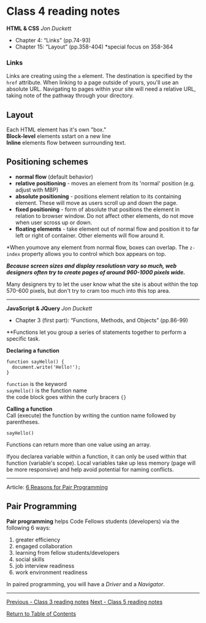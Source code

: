 # Class 4 reading notes

**HTML & CSS** *Jon Duckett*

- Chapter 4: “Links” (pp.74-93)
- Chapter 15: “Layout” (pp.358-404) *special focus on 358-364

### Links

Links are creating using the `a` element. The destination is specified by the `href` attribute.
When linking to a page outside of yours, you'll use an absolute URL. Navigating to pages within your site will need a relative URL, taking note of the pathway through your directory. 

## Layout

Each HTML element has it's own "box."  
**Block-level** elements sstart on a new line  
**Inline** elements flow between surrounding text.

## Positioning schemes

* **normal flow**   (default behavior)  
* **relative positioning**  - moves an element from its 'normal' position (e.g. adjust with MBP)  
* **absolute positioning**  - positions element relation to its containing element. These will move as users scroll up and down the page.
* **fixed positioning** - form of absolute that positions the element in relation to browser window. Do not affect other elements, do not move when user scross up or down.
* **floating elements** - take element out of normal flow and position it to far left or right of container. Other elements will flow around it.

*When youmove any element from normal flow, boxes can overlap. The `z-index` property allows you to control which box appears on top.

***Because screen sizes and display resolutiosn vary so much, web designers often try to create pages of around 960-1000 pixels wide.***

Many designers try to let the user know what the site is about within the top 570-600 pixels, but don't try to cram too much into this top area.

<hr />

**JavaScript & JQuery** *Jon Duckett*

- Chapter  3 (first part): “Functions, Methods, and Objects” (pp.86-99)

**Functions let you group a series of statements together to perform a specific task. 

**Declaring a function**

```
function sayHello() {
  document.write('Hello!');
}
```
`function` is the keyword  
`sayHello()` is the function name  
the code block goes within the curly bracers `{}`

**Calling a function**  
Call (execute) the function by writing the cuntion name followed by parentheses.  
```
sayHello()
```

Functions can return more than one value using an array.

Ifyou declarea variable within a function, it can only be used within that function (variable's scope). 
Local variables take up less memory (page will be more responsive) and help avoid potential for naming conflicts.

<hr />

Article: [6 Reasons for Pair Programming](https://www.codefellows.org/blog/6-reasons-for-pair-programming/)

## Pair Programming

**Pair programming** helps Code Fellows students (developers) via the following 6 ways:
1. greater efficiency
2. engaged collaboration
3. learning from fellow students/developers
4. social skills
5. job interview readiness
6. work environment readiness

In paired programming, you will have a *Driver* and a *Navigator*.

<hr />

[Previous - Class 3 reading notes](class-03.md) 
[Next - Class 5 reading notes](class-05.md) 

[Return to Table of Contents](README.md)